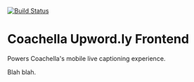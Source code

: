 [![Build Status](https://travis-ci.com/stanographer/coachella-upwordly.svg?branch=master)](https://travis-ci.com/stanographer/coachella-upwordly)

# Coachella Upword.ly Frontend

Powers Coachella's mobile live captioning experience.

Blah blah.
